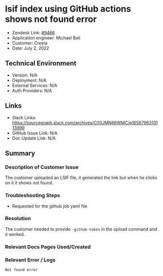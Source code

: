 
# lsif index using GitHub actions shows not found error <!-- Ticket Title  Hint: include keywords to make it searchable -->

- Zendesk Link: [#9466](https://sourcegraph.zendesk.com/agent/tickets/9466)
- Application engineer: Michael Bali
- Customer: Cresta <!-- Redact if this contains personally identifying information -->
- Date: July 2, 2022

<!-- Data populated from integration, speak to Ben Gordon or Michael Bali if not working -->
<!-- During Internal team trial, fill missing data manually (we are waiting for all data to sync) -->

## Technical Environment
- Version: ​N/A
- Deployment: N/A
- External Services: N/A
- Auth Providers: N/A


## Links
<!-- Data for application engineer manual entry -->
- Slack Links: https://sourcegraph.slack.com/archives/C03JMN66WMC/p1656796313113999
- GitHub Issue Link: N/A
- Doc Update Link: N/A

## Summary
### Description of Customer Issue
The customer uploaded an LSIF file, it generated the link but when he clicks on it it shows not found.

### Troubleshooting Steps
- Requested for the github job yaml file 
### Resolution
The customer needed to  provide `-github-token` in the upload command and it worked.
### Relevant Docs Pages Used/Created

### Relevant Error / Logs
<!-- Please redact keys, tokens, and personal identifying information -->
```Not found error```


<!-- Once complete, upload a copy to https://github.com/sourcegraph/support-tools-internal/tree/main/resolved-tickets as a .md file -->
<!-- Name the file 9466.md -->
